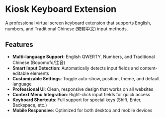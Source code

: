 # Kiosk Keyboard Extension

A professional virtual screen keyboard extension that supports English, numbers, and Traditional Chinese (繁體中文) input methods.

## Features

- **Multi-language Support**: English QWERTY, Numbers, and Traditional Chinese (Bopomofo/注音)
- **Smart Input Detection**: Automatically detects input fields and content-editable elements
- **Customizable Settings**: Toggle auto-show, position, theme, and default language
- **Professional UI**: Clean, responsive design that works on all websites
- **Context Menu Integration**: Right-click input fields for quick access
- **Keyboard Shortcuts**: Full support for special keys (Shift, Enter, Backspace, etc.)
- **Mobile Responsive**: Optimized for both desktop and mobile devices
